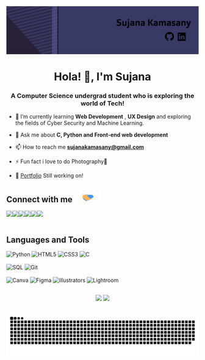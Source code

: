 <img src="https://github.com/sujana-kamasany/Profile-Assets/blob/main/gitbg2.png"/>
<h1 align="center">Hola! 👋, I'm Sujana</h1>
<h3 align="center">A Computer Science undergrad student who is exploring the world of Tech! </h3>

- 🌱 I’m currently learning **Web Development** , **UX Design** and  exploring the fields of Cyber Security and Machine Learning.

- 💬 Ask me about **C, Python and Front-end web development**

- 📫 How to reach me **sujanakamasany@gmail.com**

- ⚡ Fun fact i love to do Photography📸

- 🖤 [Portfolio](https://sujana-kamasany.github.io/) Still working on!

## Connect with me <img src="https://github.com/sujana-kamasany/Profile-Assets/blob/main/assets/Handshake.gif" height="32px">

<a href="https://www.linkedin.com/in/sujana--k/" target="blank" >
  <img align="left"  src="https://img.shields.io/badge/LinkedIn-0077B5?style=for-the-badge&logo=linkedin&logoColor=white" />
  </a>
<a href="https://twitter.com/sujana_kamasany" target="blank" >
    <img align="left" src="https://img.shields.io/badge/Twitter-1DA1F2?style=for-the-badge&logo=twitter&logoColor=white"/>
  </a>
  <a href="https://hashnode.com/@sujana-kamasany" target="_blank">
    <img align="left"  src="https://img.shields.io/badge/Hashnode-2962FF?style=for-the-badge&logo=hashnode&logoColor=white" />
  </a>
  <a href="https://www.instagram.com/sujana.mohan/">
    <img align="left"  src="https://img.shields.io/badge/Instagram-E4405F?style=for-the-badge&logo=instagram&logoColor=white" />
  </a>
  
  <a href="https://dev.to/sujanakamasany">
    <img align="left"src="https://img.shields.io/badge/dev.to-0A0A0A?style=for-the-badge&logo=devdotto&logoColor=white" />
  </a>
  
   <a href="https://www.polywork.com/sujana_kamasany">
    <img align="left"src="https://img.shields.io/badge/polywork-543DE0?style=for-the-badge&logo=polywork&logoColor=white" />
  </a>

  <br>
  <br>

## Languages and Tools

![Python](https://img.shields.io/badge/Python-FFFFFF?style=for-the-badge&logo=python&logoColor=darkgreen)
![HTML5](https://img.shields.io/badge/HTML5-E34F26?style=for-the-badge&logo=html5&logoColor=white)
![CSS3](https://img.shields.io/badge/CSS3-1572B6?style=for-the-badge&logo=css3&logoColor=white)
![C](https://img.shields.io/badge/C-00599C?style=for-the-badge&logo=c&logoColor=white)
<br>
<br>
![SQL](https://img.shields.io/badge/MySQL-005C84?style=for-the-badge&logo=mysql&logoColor=white)
![Git](https://img.shields.io/badge/Git-F05032?style=for-the-badge&logo=git&logoColor=white)
<br>
<br>
![Canva](https://img.shields.io/badge/Canva-%2320C4CB.svg?&style=for-the-badge&logo=Canva&logoColor=white)
![Figma](https://img.shields.io/badge/Figma-%69ff69.svg?&style=for-the-badge&logo=Figma&logoColor=white)
![illustrators](https://img.shields.io/badge/Adobe%20Illustrator-FF9A00?style=for-the-badge&logo=adobe%20illustrator&logoColor=white)
![Lightroom](https://img.shields.io/badge/Adobe%20Lightroom-31A8FF?style=for-the-badge&logo=Adobe%20Lightroom&logoColor=white)

##

<p align="center">
 <img height="118em"  src="https://github-readme-stats.vercel.app/api?username=sujana-kamasany&show_icons=true&theme=tokyonight&count_private=true&custom_title=Sujana's GitHub Stats "/> 
 <img height="118em"  src="https://github-readme-stats.vercel.app/api/top-langs/?username=sujana-kamasany&hide=css,php&layout=compact&theme=tokyonight&custom_title=Most Used Languages"/>
</p>

##

<p align="center">
<img align="center" src="https://github.com/Platane/snk/raw/output/github-contribution-grid-snake.svg" />
</p>
